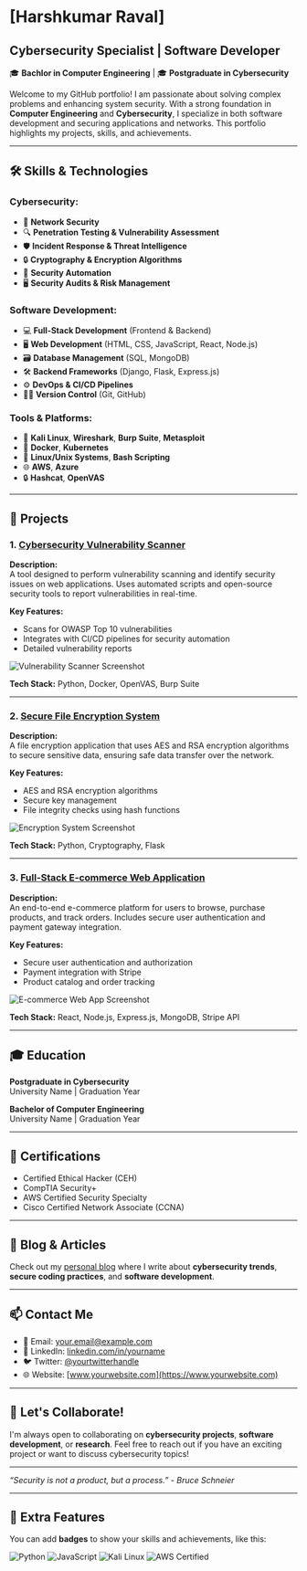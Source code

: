 # [Harshkumar Raval]

## Cybersecurity Specialist | Software Developer  
🎓 **Bachlor in Computer Engineering** | 🎓 **Postgraduate in Cybersecurity**

Welcome to my GitHub portfolio! I am passionate about solving complex problems and enhancing system security. With a strong foundation in **Computer Engineering** and **Cybersecurity**, I specialize in both software development and securing applications and networks. This portfolio highlights my projects, skills, and achievements.

---

## 🛠️ Skills & Technologies

### **Cybersecurity:**
- 🔐 **Network Security**  
- 🔍 **Penetration Testing & Vulnerability Assessment**  
- 🛡️ **Incident Response & Threat Intelligence**  
- 🔒 **Cryptography & Encryption Algorithms**  
- 🔧 **Security Automation**  
- 🖥️ **Security Audits & Risk Management**

### **Software Development:**
- 💻 **Full-Stack Development** (Frontend & Backend)  
- 🖥️ **Web Development** (HTML, CSS, JavaScript, React, Node.js)  
- 🗃️ **Database Management** (SQL, MongoDB)  
- 🛠️ **Backend Frameworks** (Django, Flask, Express.js)  
- ⚙️ **DevOps & CI/CD Pipelines**  
- 🧑‍💻 **Version Control** (Git, GitHub)

### **Tools & Platforms:**
- 🧩 **Kali Linux**, **Wireshark**, **Burp Suite**, **Metasploit**
- 🚀 **Docker**, **Kubernetes**
- 🔧 **Linux/Unix Systems**, **Bash Scripting**
- 🌐 **AWS**, **Azure**
- 🔒 **Hashcat**, **OpenVAS**

---

## 📂 Projects

### 1. [Cybersecurity Vulnerability Scanner](https://github.com/yourusername/project1)
**Description:**  
A tool designed to perform vulnerability scanning and identify security issues on web applications. Uses automated scripts and open-source security tools to report vulnerabilities in real-time.

**Key Features:**
- Scans for OWASP Top 10 vulnerabilities
- Integrates with CI/CD pipelines for security automation
- Detailed vulnerability reports

![Vulnerability Scanner Screenshot](https://your-image-link.com)

**Tech Stack:** Python, Docker, OpenVAS, Burp Suite

---

### 2. [Secure File Encryption System](https://github.com/yourusername/project2)
**Description:**  
A file encryption application that uses AES and RSA encryption algorithms to secure sensitive data, ensuring safe data transfer over the network.

**Key Features:**
- AES and RSA encryption algorithms
- Secure key management
- File integrity checks using hash functions

![Encryption System Screenshot](https://your-image-link.com)

**Tech Stack:** Python, Cryptography, Flask

---

### 3. [Full-Stack E-commerce Web Application](https://github.com/yourusername/project3)
**Description:**  
An end-to-end e-commerce platform for users to browse, purchase products, and track orders. Includes secure user authentication and payment gateway integration.

**Key Features:**
- Secure user authentication and authorization
- Payment integration with Stripe
- Product catalog and order tracking

![E-commerce Web App Screenshot](https://your-image-link.com)

**Tech Stack:** React, Node.js, Express.js, MongoDB, Stripe API

---

## 🎓 Education

**Postgraduate in Cybersecurity**  
University Name | Graduation Year

**Bachelor of Computer Engineering**  
University Name | Graduation Year

---

## 🏅 Certifications

- Certified Ethical Hacker (CEH)
- CompTIA Security+
- AWS Certified Security Specialty
- Cisco Certified Network Associate (CCNA)

---

## 📝 Blog & Articles

Check out my [personal blog](https://www.yourwebsite.com) where I write about **cybersecurity trends**, **secure coding practices**, and **software development**.

---

## 📫 Contact Me

- 📧 Email: [your.email@example.com](mailto:your.email@example.com)
- 💼 LinkedIn: [linkedin.com/in/yourname](https://www.linkedin.com/in/yourname)
- 🐦 Twitter: [@yourtwitterhandle](https://twitter.com/yourtwitterhandle)
- 🌐 Website: [www.yourwebsite.com](https://www.yourwebsite.com)

---

## 🔗 Let's Collaborate!

I'm always open to collaborating on **cybersecurity projects**, **software development**, or **research**. Feel free to reach out if you have an exciting project or want to discuss cybersecurity topics!

---

*“Security is not a product, but a process.” - Bruce Schneier*

---

## 📍 Extra Features

You can add **badges** to show your skills and achievements, like this:

![Python](https://img.shields.io/badge/Python-3.8-blue)
![JavaScript](https://img.shields.io/badge/JavaScript-ES6-yellow)
![Kali Linux](https://img.shields.io/badge/Kali-Linux-black)
![AWS Certified](https://img.shields.io/badge/AWS-Certified-green)
